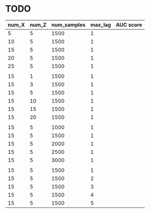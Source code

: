 # TODO
|  num_X  | num_Z  | num_samples | max_lag| AUC score|
|  ----   | ----   |  ----       | ----   |   ----   |
|    5    |   5    |    1500     |   1    |          |
|   10    |   5    |    1500     |   1    |          |
|   15    |   5    |    1500     |   1    |          |
|   20    |   5    |    1500     |   1    |          |
|   25    |   5    |    1500     |   1    |          |
|         |        |             |        |          |
|   15    |   1    |    1500     |   1    |          |
|   15    |   3    |    1500     |   1    |          |
|   15    |   5    |    1500     |   1    |          |
|   15    |  10    |    1500     |   1    |          |
|   15    |  15    |    1500     |   1    |          |
|   15    |  20    |    1500     |   1    |          |
|         |        |             |        |          |
|   15    |   5    |    1000     |   1    |          |
|   15    |   5    |    1500     |   1    |          |
|   15    |   5    |    2000     |   1    |          |
|   15    |   5    |    2500     |   1    |          |
|   15    |   5    |    3000     |   1    |          |
|         |        |             |        |          |
|   15    |   5    |    1500     |   1    |          |
|   15    |   5    |    1500     |   2    |          |
|   15    |   5    |    1500     |   3    |          |
|   15    |   5    |    1500     |   4    |          |
|   15    |   5    |    1500     |   5    |          |